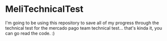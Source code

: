 # MeliTechnicalTest
I'm going to be using this repository to save all of my progress through the technical test for the mercado pago team technical test... that's kinda it, you can go read the code. :)
